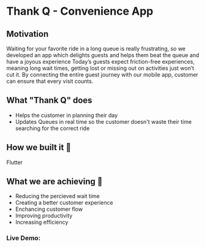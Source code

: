 # Thank Q - Convenience App
## Motivation
Waiting for your favorite ride in a long queue is really frustrating, so we developed an app which delights guests and helps them beat the queue and have a joyous experience 
Today’s guests expect friction-free experiences, meaning long wait times, getting lost or missing out on activities just won’t cut it. By connecting the entire guest journey with our mobile app, customer can ensure that every visit counts. 
‍
## What "Thank Q" does  
- Helps the customer in planning their day
- Updates Queues in real time so the customer doesn't waste their time searching for the correct ride

## How we built it 🔧
Flutter

## What we are achieving 🤔
- Reducing the percieved wait time
- Creating a better customer experience
- Enchancing customer flow
- Improving productivity
- Increasing efficiency


### Live Demo: 
